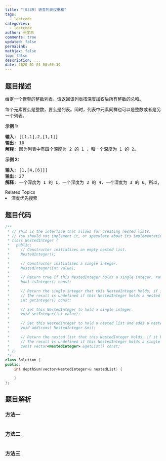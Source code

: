 ```yaml
---
title: "[0339] 嵌套列表权重和"
tags:
  - leetcode
categories:
  - leetcode
author: 张学志
comments: true
updated: false
permalink:
mathjax: false
top: false
description: ...
date: 2020-01-01 00:05:39
---
```


## 题目描述

<p>给定一个嵌套的整数列表，请返回该列表按深度加权后所有整数的总和。</p>

<p>每个元素要么是整数，要么是列表。同时，列表中元素同样也可以是整数或者是另一个列表。</p>

<p><strong>示例 1:</strong></p>

<pre><strong>输入: </strong>[[1,1],2,[1,1]]
<strong>输出: </strong>10 
<strong>解释: </strong>因为列表中有四个深度为 2 的 1 ，和一个深度为 1 的 2。</pre>

<p><strong>示例 2:</strong></p>

<pre><strong>输入: </strong>[1,[4,[6]]]
<strong>输出: </strong>27 
<strong>解释: </strong>一个深度为 1 的 1，一个深度为 2 的 4，一个深度为 3 的 6。所以，1 + 4*2 + 6*3 = 27。</pre>
<div><div>Related Topics</div><div><li>深度优先搜索</li></div></div>

## 题目代码

```cpp
/**
 * // This is the interface that allows for creating nested lists.
 * // You should not implement it, or speculate about its implementation
 * class NestedInteger {
 *   public:
 *     // Constructor initializes an empty nested list.
 *     NestedInteger();
 *
 *     // Constructor initializes a single integer.
 *     NestedInteger(int value);
 *
 *     // Return true if this NestedInteger holds a single integer, rather than a nested list.
 *     bool isInteger() const;
 *
 *     // Return the single integer that this NestedInteger holds, if it holds a single integer
 *     // The result is undefined if this NestedInteger holds a nested list
 *     int getInteger() const;
 *
 *     // Set this NestedInteger to hold a single integer.
 *     void setInteger(int value);
 *
 *     // Set this NestedInteger to hold a nested list and adds a nested integer to it.
 *     void add(const NestedInteger &ni);
 *
 *     // Return the nested list that this NestedInteger holds, if it holds a nested list
 *     // The result is undefined if this NestedInteger holds a single integer
 *     const vector<NestedInteger> &getList() const;
 * };
 */
class Solution {
public:
    int depthSum(vector<NestedInteger>& nestedList) {

    }
};
```

## 题目解析

### 方法一

```cpp

```

### 方法二

```cpp

```

### 方法三

```cpp

```

